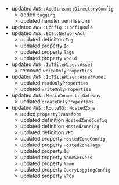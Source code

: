 - updated `AWS::AppStream::DirectoryConfig`
  - added `tagging`
  - updated handler permissions
- updated `AWS::Config::ConfigRule`
- updated `AWS::EC2::NetworkAcl`
  - updated definition `Tag`
  - updated property `Id`
  - updated property `Tags`
  - updated property `VpcId`
- updated `AWS::IoTSiteWise::Asset`
  - removed `writeOnlyProperties`
- updated `AWS::IoTSiteWise::AssetModel`
  - updated `readOnlyProperties`
  - updated `writeOnlyProperties`
- updated `AWS::MediaConnect::Gateway`
  - updated `createOnlyProperties`
- updated `AWS::Route53::HostedZone`
  - added `propertyTransform`
  - updated definition `HostedZoneConfig`
  - updated definition `HostedZoneTag`
  - updated definition `VPC`
  - updated property `HostedZoneConfig`
  - updated property `HostedZoneTags`
  - updated property `Id`
  - updated property `NameServers`
  - updated property `Name`
  - updated property `QueryLoggingConfig`
  - updated property `VPCs`
